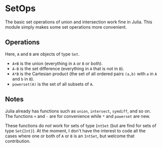 # SetOps


The basic set operations of union and intersection work
fine in Julia. This module simply makes some set operations
more convenient.

## Operations

Here, `A` and `B` are objects of type `Set`.

* `A+B` is the union (everything in `A`
  or `B` or both).
* `A-B` is the set difference (everything in `A` that
  is not in `B`).
* `A*B` is the Cartesian product (the set of all ordered
  pairs `(a,b)` with `a` in `A` and `b` in `B`).
* `powerset(A)` is the set of all subsets of `A`.


## Notes

Julia already has functions such as `union`, `intersect`,
`symdiff`, and so on. The functions `+` and `-` are for
convenience while `*` and `powerset` are new.

These functions do *not* work for sets of type `IntSet`
(but are find for sets of type `Set{Int}`). At the moment,
I don't have the interest to code all the cases where
one or both of `A` or `B` is an `IntSet`, but welcome
that contribution.
